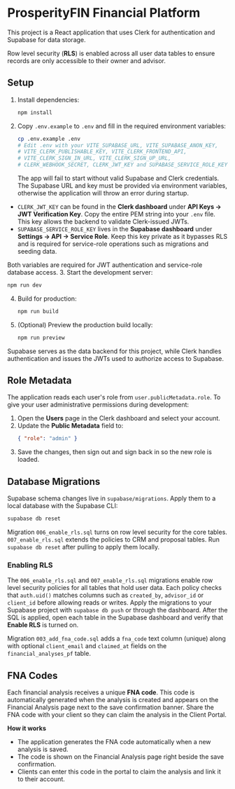 # ProsperityFIN Financial Platform

This project is a React application that uses Clerk for authentication and Supabase for data storage.

Row level security (**RLS**) is enabled across all user data tables to ensure records are only accessible to their owner and advisor.

## Setup

1. Install dependencies:
   ```bash
   npm install
   ```
2. Copy `.env.example` to `.env` and fill in the required environment variables:
   ```bash
   cp .env.example .env
   # Edit .env with your VITE_SUPABASE_URL, VITE_SUPABASE_ANON_KEY,
   # VITE_CLERK_PUBLISHABLE_KEY, VITE_CLERK_FRONTEND_API,
   # VITE_CLERK_SIGN_IN_URL, VITE_CLERK_SIGN_UP_URL,
   # CLERK_WEBHOOK_SECRET, CLERK_JWT_KEY and SUPABASE_SERVICE_ROLE_KEY
   ```
   The app will fail to start without valid Supabase and Clerk credentials. The
   Supabase URL and key must be provided via environment variables, otherwise the
   application will throw an error during startup.

  * `CLERK_JWT_KEY` can be found in the **Clerk dashboard** under **API Keys → JWT Verification Key**. Copy the entire PEM string into your `.env` file. This key allows the backend to validate Clerk-issued JWTs.
  * `SUPABASE_SERVICE_ROLE_KEY` lives in the **Supabase dashboard** under **Settings → API → Service Role**. Keep this key private as it bypasses RLS and is required for service-role operations such as migrations and seeding data.

Both variables are required for JWT authentication and service-role database access.
3. Start the development server:
   ```bash
   npm run dev
   ```
4. Build for production:
   ```bash
   npm run build
   ```
5. (Optional) Preview the production build locally:
   ```bash
   npm run preview
   ```

Supabase serves as the data backend for this project, while Clerk handles authentication and issues the JWTs used to authorize access to Supabase.

## Role Metadata

The application reads each user's role from `user.publicMetadata.role`. To give
your user administrative permissions during development:

1. Open the **Users** page in the Clerk dashboard and select your account.
2. Update the **Public Metadata** field to:
   ```json
   { "role": "admin" }
   ```
3. Save the changes, then sign out and sign back in so the new role is loaded.

## Database Migrations

Supabase schema changes live in `supabase/migrations`. Apply them to a local database with the Supabase CLI:

```bash
supabase db reset
```
Migration `006_enable_rls.sql` turns on row level security for the core tables. `007_enable_rls.sql` extends the policies to CRM and proposal tables. Run `supabase db reset` after pulling to apply them locally.

### Enabling RLS

The `006_enable_rls.sql` and `007_enable_rls.sql` migrations enable row level security policies for all tables that hold user data. Each policy checks that `auth.uid()` matches columns such as `created_by`, `advisor_id` or `client_id` before allowing reads or writes. Apply the migrations to your Supabase project with `supabase db push` or through the dashboard. After the SQL is applied, open each table in the Supabase dashboard and verify that **Enable RLS** is turned on.

Migration `003_add_fna_code.sql` adds a `fna_code` text column (unique) along with optional `client_email` and `claimed_at` fields on the `financial_analyses_pf` table.

## FNA Codes

Each financial analysis receives a unique **FNA code**. This code is automatically generated when the analysis is created and appears on the Financial Analysis page next to the save confirmation banner. Share the FNA code with your client so they can claim the analysis in the Client Portal.

**How it works**

* The application generates the FNA code automatically when a new analysis is saved.
* The code is shown on the Financial Analysis page right beside the save confirmation.
* Clients can enter this code in the portal to claim the analysis and link it to their account.
